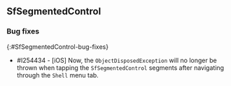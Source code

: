 ## SfSegmentedControl

### Bug fixes
{:#SfSegmentedControl-bug-fixes}

* \#I254434 - [iOS] Now, the `ObjectDisposedException` will no longer be thrown when tapping the `SfSegmentedControl` segments after navigating through the `Shell` menu tab.